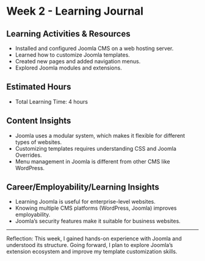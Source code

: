 # Week 2 - Learning Journal

## Learning Activities & Resources
- Installed and configured Joomla CMS on a web hosting server.
- Learned how to customize Joomla templates.
- Created new pages and added navigation menus.
- Explored Joomla modules and extensions.

## Estimated Hours
- Total Learning Time: 4 hours

## Content Insights
- Joomla uses a modular system, which makes it flexible for different types of websites.
- Customizing templates requires understanding CSS and Joomla Overrides.
- Menu management in Joomla is different from other CMS like WordPress.

## Career/Employability/Learning Insights
- Learning Joomla is useful for enterprise-level websites.
- Knowing multiple CMS platforms (WordPress, Joomla) improves employability.
- Joomla’s security features make it suitable for business websites.

---
Reflection: 
This week, I gained hands-on experience with Joomla and understood its structure. Going forward, I plan to explore Joomla’s extension ecosystem and improve my template customization skills.
